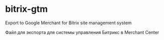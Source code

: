 # bitrix-gtm
Export to Google Merchant for Bitrix site management system

Файл для экспорта для системы управления Битрикс в Merchant Center
